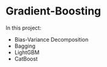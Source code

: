# Gradient-Boosting

In this project:
- Bias-Variance Decomposition
- Bagging
- LightGBM
- CatBoost

